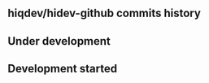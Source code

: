 hiqdev/hidev-github commits history
-----------------------------------

## Under development


## Development started


